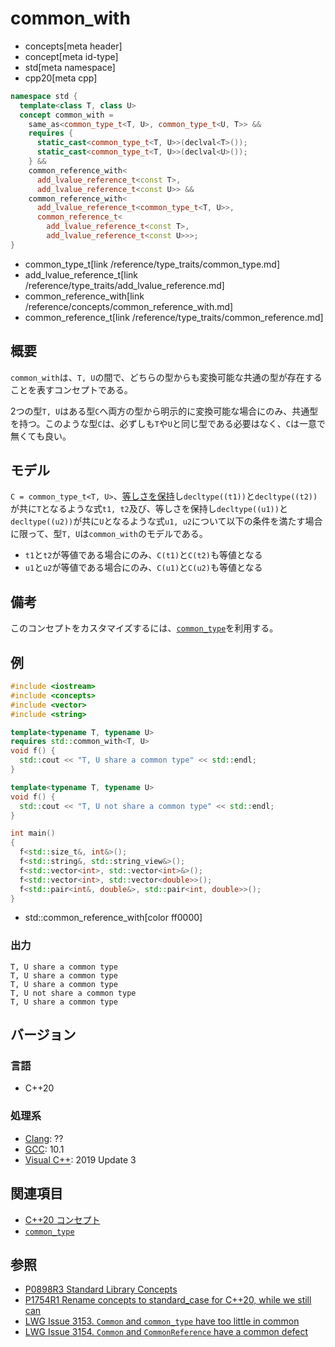 # common_with
* concepts[meta header]
* concept[meta id-type]
* std[meta namespace]
* cpp20[meta cpp]

```cpp
namespace std {
  template<class T, class U>
  concept common_with =
    same_as<common_type_t<T, U>, common_type_t<U, T>> &&
    requires {
      static_cast<common_type_t<T, U>>(declval<T>());
      static_cast<common_type_t<T, U>>(declval<U>());
    } &&
    common_reference_with<
      add_lvalue_reference_t<const T>,
      add_lvalue_reference_t<const U>> &&
    common_reference_with<
      add_lvalue_reference_t<common_type_t<T, U>>,
      common_reference_t<
        add_lvalue_reference_t<const T>,
        add_lvalue_reference_t<const U>>>;
}
```
* common_type_t[link /reference/type_traits/common_type.md]
* add_lvalue_reference_t[link /reference/type_traits/add_lvalue_reference.md]
* common_reference_with[link /reference/concepts/common_reference_with.md]
* common_reference_t[link /reference/type_traits/common_reference.md]

## 概要

`common_with`は、`T, U`の間で、どちらの型からも変換可能な共通の型が存在することを表すコンセプトである。

2つの型`T, U`はある型`C`へ両方の型から明示的に変換可能な場合にのみ、共通型を持つ。このような型`C`は、必ずしも`T`や`U`と同じ型である必要はなく、`C`は一意で無くても良い。

## モデル

`C = common_type_t<T, U>`、[等しさを保持](/reference/concepts.md)し`decltype((t1))`と`decltype((t2))`が共に`T`となるような式`t1, t2`及び、等しさを保持し`decltype((u1))`と`decltype((u2))`が共に`U`となるような式`u1, u2`について以下の条件を満たす場合に限って、型`T, U`は`common_with`のモデルである。

- `t1`と`t2`が等値である場合にのみ、`C(t1)`と`C(t2)`も等値となる
- `u1`と`u2`が等値である場合にのみ、`C(u1)`と`C(u2)`も等値となる

## 備考

このコンセプトをカスタマイズするには、[`common_type`](/reference/type_traits/common_type.md)を利用する。

## 例
```cpp example
#include <iostream>
#include <concepts>
#include <vector>
#include <string>

template<typename T, typename U>
requires std::common_with<T, U>
void f() {
  std::cout << "T, U share a common type" << std::endl;
}

template<typename T, typename U>
void f() {
  std::cout << "T, U not share a common type" << std::endl;
}

int main()
{
  f<std::size_t&, int&>();
  f<std::string&, std::string_view&>();
  f<std::vector<int>, std::vector<int>&>();
  f<std::vector<int>, std::vector<double>>();
  f<std::pair<int&, double&>, std::pair<int, double>>();
}
```
* std::common_reference_with[color ff0000]

### 出力
```
T, U share a common type
T, U share a common type
T, U share a common type
T, U not share a common type
T, U share a common type
```

## バージョン
### 言語
- C++20

### 処理系
- [Clang](/implementation.md#clang): ??
- [GCC](/implementation.md#gcc): 10.1
- [Visual C++](/implementation.md#visual_cpp): 2019 Update 3

## 関連項目

- [C++20 コンセプト](/lang/cpp20/concepts.md)
- [`common_type`](/reference/type_traits/common_type.md)

## 参照

- [P0898R3 Standard Library Concepts](http://www.open-std.org/jtc1/sc22/wg21/docs/papers/2018/p0898r3.pdf)
- [P1754R1 Rename concepts to standard_case for C++20, while we still can](http://www.open-std.org/jtc1/sc22/wg21/docs/papers/2019/p1754r1.pdf)
- [LWG Issue 3153. `Common` and `common_type` have too little in common](https://wg21.cmeerw.net/lwg/issue3153)
- [LWG Issue 3154. `Common` and `CommonReference` have a common defect](https://wg21.cmeerw.net/lwg/issue3154)
